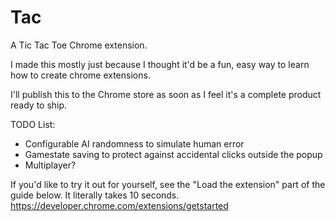 # Tac
A Tic Tac Toe Chrome extension. 

I made this mostly just because I thought it'd be a fun, easy way to learn how to create chrome extensions. 

I'll publish this to the Chrome store as soon as I feel it's a complete product ready to ship.

TODO List:
 - Configurable AI randomness to simulate human error
 - Gamestate saving to protect against accidental clicks outside the popup
 - Multiplayer?


If you'd like to try it out for yourself, see the "Load the extension" part of the guide below. It literally takes 10 seconds.
https://developer.chrome.com/extensions/getstarted
